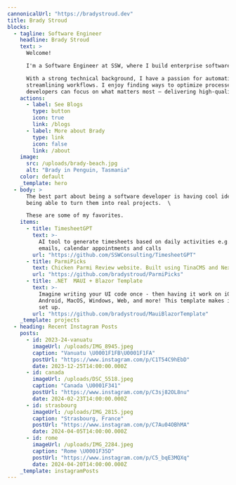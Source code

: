 ```yaml
---
cannonicalUrl: "https://bradystroud.dev"
title: Brady Stroud
blocks:
  - tagline: Software Engineer
    headline: Brady Stroud
    text: >
      Welcome!  

      I'm a Software Engineer at SSW, where I build enterprise software for clients.

      With a strong technical background, I have a passion for automation and
      streamlining workflows. I enjoy finding ways to optimize processes so
      developers can focus on what matters most – delivering high-quality solutions.
    actions:
      - label: See Blogs
        type: button
        icon: true
        link: /blogs
      - label: More about Brady
        type: link
        icon: false
        link: /about
    image:
      src: /uploads/brady-beach.jpg
      alt: "Brady in Penguin, Tasmania"
    color: default
    _template: hero
  - body: >
      The best part about being a software developer is having cool ideas, then
      being able to turn them into real projects.  \

      These are some of my favorites.
    items:
      - title: TimesheetGPT
        text: >-
          AI tool to generate timesheets based on daily activities e.g. sending
          emails, calendar appointments and calls
        url: "https://github.com/SSWConsulting/TimesheetGPT"
      - title: ParmiPicks
        text: Chicken Parmi Review website. Built using TinaCMS and NextJS
        url: "https://github.com/bradystroud/ParmiPicks"
      - title: .NET  MAUI + Blazor Template
        text: >-
          Imagine writing your UI code once - then having it work on iOS,
          Android, MacOS, Windows, Web, and more! This template makes it easy to
          set up.
        url: "https://github.com/bradystroud/MauiBlazorTemplate"
    _template: projects
  - heading: Recent Instagram Posts
    posts:
      - id: 2023-24-vanuatu
        imageUrl: /uploads/IMG_8945.jpeg
        caption: "Vanuatu \U0001F1FB\U0001F1FA"
        postUrl: "https://www.instagram.com/p/C1T54C9hEbD"
        date: 2023-12-25T14:00:00.000Z
      - id: canada
        imageUrl: /uploads/DSC_5518.jpeg
        caption: "Canada \U0001F341"
        postUrl: "https://www.instagram.com/p/C3sj82OL8nu"
        date: 2024-02-23T14:00:00.000Z
      - id: strasbourg
        imageUrl: /uploads/IMG_2815.jpeg
        caption: "Strasbourg, France"
        postUrl: "https://www.instagram.com/p/C7Au04OBhMA"
        date: 2024-04-05T14:00:00.000Z
      - id: rome
        imageUrl: /uploads/IMG_2284.jpeg
        caption: "Rome \U0001F35D"
        postUrl: "https://www.instagram.com/p/C5_bqE3MQXq"
        date: 2024-04-20T14:00:00.000Z
    _template: instagramPosts
---
```

